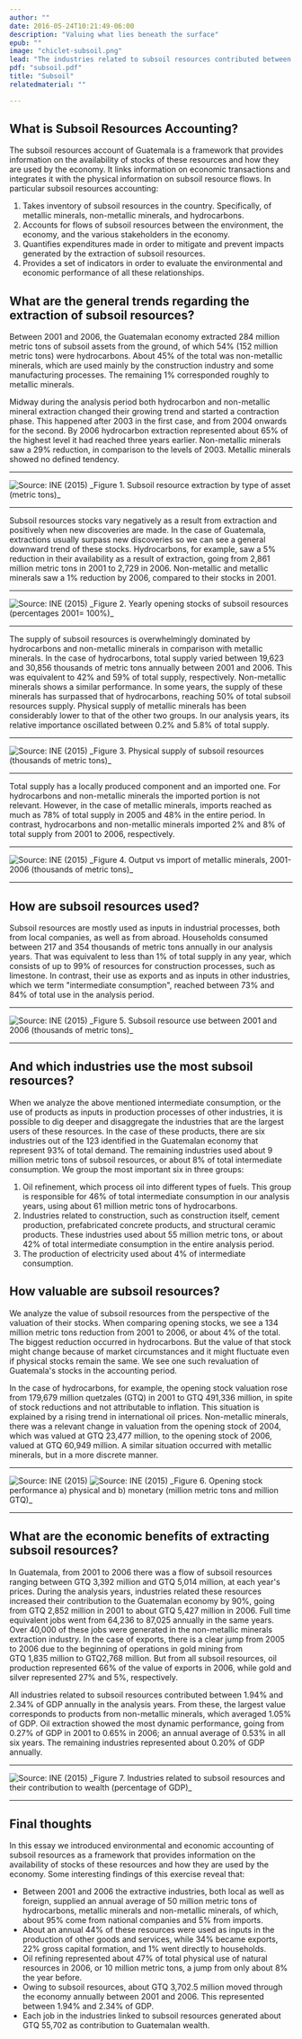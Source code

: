 ```yaml
---
author: ""
date: 2016-05-24T10:21:49-06:00
description: "Valuing what lies beneath the surface"
epub: ""
image: "chiclet-subsoil.png"
lead: "The industries related to subsoil resources contributed between 1.94% and 2.34% of GDP annually in the analyzed years, specially owing to the non-metallic minerals extraction industry. Conversely, oil extraction was the largest use of these resources in physical terms."
pdf: "subsoil.pdf"
title: "Subsoil"
relatedmaterial: ""

---
```


## What is Subsoil Resources Accounting?

The subsoil resources account of Guatemala is a framework that provides information on the availability of stocks of these resources and how they are used by the economy. It links information on economic transactions and integrates it with the physical information on subsoil resource flows. In particular subsoil resources accounting:

1. Takes inventory of subsoil resources in the country. Specifically, of metallic minerals, non-metallic minerals, and hydrocarbons.
2. Accounts for flows of subsoil resources between the environment, the economy, and the various stakeholders in the economy.
3. Quantifies expenditures made in order to mitigate and prevent impacts generated by the extraction of subsoil resources.
4. Provides a set of indicators in order to evaluate the environmental and economic performance of all these relationships.

## What are the general trends regarding the extraction of subsoil resources?

Between 2001 and 2006, the Guatemalan economy extracted 284 million metric tons of subsoil assets from the ground, of which 54% (152 million metric tons) were hydrocarbons. About 45% of the total was non-metallic minerals, which are used mainly by the construction industry and some manufacturing processes. The remaining 1% corresponded roughly to metallic minerals.

Midway during the analysis period both hydrocarbon and non-metallic mineral extraction changed their growing trend and started a contraction phase. This happened after 2003 in the first case, and from 2004 onwards for the second. By 2006 hydrocarbon extraction represented about 65% of the highest level it had reached three years earlier. Non-metallic minerals saw a 29% reduction, in comparison to the levels of 2003. Metallic minerals showed no defined tendency.

<!-- Figure 1. Subsoil resource extraction by type of asset (metric tons)-->

<hr>
<img src="/float/subsoil/subsoil-output-byasset.jpg" class="img-responsive" alt="Source: INE (2015)">
_Figure 1. Subsoil resource extraction by type of asset (metric tons)_
<hr>

Subsoil resources stocks vary negatively as a result from extraction and positively when new discoveries are made. In the case of Guatemala, extractions usually surpass new discoveries so we can see a general downward trend of these stocks. Hydrocarbons, for example, saw a 5% reduction in their availability as a result of extraction, going from 2,861 million metric tons in 2001 to 2,729 in 2006. Non-metallic and metallic minerals saw a 1% reduction by 2006, compared to their stocks in 2001.

<!-- Figure 2. Yearly opening stocks of subsoil resources (percentages 2001= 100%)-->

<hr>
<img src="/float/subsoil/subsoil-opening-stocks.jpg" class="img-responsive" alt="Source: INE (2015)">
_Figure 2. Yearly opening stocks of subsoil resources (percentages 2001= 100%)_
<hr>

The supply of subsoil resources is overwhelmingly dominated by hydrocarbons and non-metallic minerals in comparison with metallic minerals. In the case of hydrocarbons, total supply varied between 19,623 and 30,856 thousands of metric tons annually between 2001 and 2006. This was equivalent to 42% and 59% of total supply, respectively. Non-metallic minerals shows a similar performance. In some years, the supply of these minerals has surpassed that of hydrocarbons, reaching 50% of total subsoil resources supply. Physical supply of metallic minerals has been considerably lower to that of the other two groups. In our analysis years, its relative importance oscillated between 0.2% and 5.8% of total supply.

<!-- Figure 3. Supply of subsoil resources (thousands of metric tons)-->

<hr>
<img src="/float/subsoil/subsoil-physical-supply.jpg" class="img-responsive" alt="Source: INE (2015)">
_Figure 3. Physical supply of subsoil resources (thousands of metric tons)_
<hr>

Total supply has a locally produced component and an imported one. For hydrocarbons and non-metallic minerals the imported portion is not relevant. However, in the case of metallic minerals, imports reached as much as 78% of total supply in 2005 and 48% in the entire period. In contrast, hydrocarbons and non-metallic minerals imported 2% and 8% of total supply from 2001 to 2006, respectively.

<!-- Figure 4. Output vs import of metallic minerals, 2001-2006 (thousands of metric tons)-->

<hr>
<img src="/float/subsoil/subsoil-metallic-outputvsimports.jpg" class="img-responsive" alt="Source: INE (2015)">
_Figure 4. Output vs import of metallic minerals, 2001-2006 (thousands of metric tons)_
<hr>


## How are subsoil resources used?

Subsoil resources are mostly used as inputs in industrial processes, both from local companies, as well as from abroad. Households consumed between 217 and 354 thousands of metric tons annually in our analysis years. That was equivalent to less than 1% of total supply in any year, which consists of up to 99% of resources for construction processes, such as limestone. In contrast, their use as exports and as inputs in other industries, which we term "intermediate consumption", reached between 73% and 84% of total use in the analysis period.

<!-- Figure 5. Subsoil resource use between 2001 and 2006 (thousands of metric tons)-->

<hr>
<img src="/float/subsoil/subsoil-by-usetype.jpg" class="img-responsive" alt="Source: INE (2015)">
_Figure 5. Subsoil resource use between 2001 and 2006 (thousands of metric tons)_
<hr>
 
## And which industries use the most subsoil resources?

When we analyze the above mentioned intermediate consumption, or the use of products as inputs in production processes of other industries, it is possible to dig deeper and disaggregate the industries that are the largest users of these resources. In the case of these products, there are six industries out of the 123 identified in the Guatemalan economy that represent 93% of total demand. The remaining industries used about 9 million metric tons of subsoil resources, or about 8% of total intermediate consumption. We group the most important six in three groups:

1. Oil refinement, which process oil into different types of fuels. This group is responsible for 46% of total intermediate consumption in our analysis years, using about 61 million metric tons of hydrocarbons. 
2. Industries related to construction, such as construction itself, cement production, prefabricated concrete products, and structural ceramic products. These industries used about 55 million metric tons, or about 42% of total intermediate consumption in the entire analysis period. 
3. The production of electricity used about 4% of intermediate consumption.

## How valuable are subsoil resources?

We analyze the value of subsoil resources from the perspective of the valuation of their stocks. When comparing opening stocks, we see a 134 million metric tons reduction from 2001 to 2006, or about 4% of the total. The biggest reduction occurred in hydrocarbons. But the value of that stock might change because of market circumstances and it might fluctuate even if physical stocks remain the same. We see one such revaluation of Guatemala's stocks in the accounting period.

In the case of hydrocarbons, for example, the opening stock valuation rose from 179,679 million quetzales (GTQ) in 2001 to GTQ&nbsp;491,336&nbsp;million, in spite of stock reductions and not attributable to inflation. This situation is explained by a rising trend in international oil prices. Non-metallic minerals, there was a relevant change in valuation from the opening stock of 2004, which was valued at GTQ&nbsp;23,477&nbsp;million, to the opening stock of 2006, valued at GTQ&nbsp;60,949&nbsp;million. A similar situation occurred with metallic minerals, but in a more discrete manner.

<!-- Figure 6. Opening stock performance a) physical and b) monetary (million metric tons and million GTQ)-->

<hr>
<img src="/float/subsoil/subsoil-opening-stock-performance-a.jpg" class="img-responsive" alt="Source: INE (2015)">
<img src="/float/subsoil/subsoil-opening-stock-performance-b.jpg" class="img-responsive" alt="Source: INE (2015)">
_Figure 6. Opening stock performance a) physical and b) monetary (million metric tons and million GTQ)_
<hr>

## What are the economic benefits of extracting subsoil resources?

In Guatemala, from 2001 to 2006 there was a flow of subsoil resources ranging between GTQ&nbsp;3,392 million and GTQ&nbsp;5,014&nbsp;million, at each year's prices. During the analysis years, industries related these resources increased their contribution to the Guatemalan economy by 90%, going from GTQ&nbsp;2,852&nbsp;million in 2001 to about GTQ&nbsp;5,427&nbsp;million in 2006. Full time equivalent jobs went from 64,236 to 87,025 annually in the same years. Over 40,000 of these jobs were generated in the non-metallic minerals extraction industry. In the case of exports, there is a clear jump from 2005 to 2006 due to the beginning of operations in gold mining from GTQ&nbsp;1,835&nbsp;million to GTQ2,768&nbsp;million. But from all subsoil resources, oil production represented 66% of the value of exports in 2006, while gold and silver represented 27% and 5%, respectively.

All industries related to subsoil resources contributed between 1.94% and 2.34% of GDP annually in the analysis years. From these, the largest value corresponds to products from non-metallic minerals, which averaged 1.05% of GDP. Oil extraction showed the most dynamic performance, going from 0.27% of GDP in 2001 to 0.65% in 2006; an annual average of 0.53% in all six years. The remaining industries represented about 0.20% of GDP annually. 

<!-- Figure 7. Industries related to subsoil resources and their contribution to wealth (percentage of GDP)-->

<hr>
<img src="/float/subsoil/subsoil-contrib-gdp.jpg" class="img-responsive" alt="Source: INE (2015)">
_Figure 7. Industries related to subsoil resources and their contribution to wealth (percentage of GDP)_
<hr>

## Final thoughts

In this essay we introduced environmental and economic accounting of subsoil resources as a framework that provides information on the availability of stocks of these resources and how they are used by the economy. Some interesting findings of this exercise reveal that:

* Between 2001 and 2006 the extractive industries, both local as well as foreign, supplied an annual average of 50 million metric tons of hydrocarbons, metallic minerals and non-metallic minerals, of which, about 95% come from national companies and 5% from imports.
* About an annual 44% of these resources were used as inputs in the production of other goods and services, while 34% became exports, 22% gross capital formation, and 1% went directly to households.
* Oil refining represented about 47% of total physical use of natural resources in 2006, or 10 million metric tons, a jump from only about 8% the year before.
* Owing to subsoil resources, about GTQ&nbsp;3,702.5&nbsp;million moved through the economy annually between 2001 and 2006. This represented between 1.94% and 2.34% of GDP.
* Each job in the industries linked to subsoil resources generated about GTQ&nbsp;55,702 as contribution to Guatemalan wealth.

